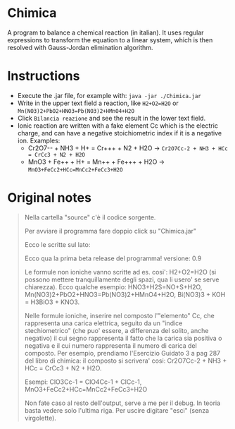 # Chimica

A program to balance a chemical reaction (in italian). It uses regular expressions to transform the equation to a linear system, which is then resolved with Gauss-Jordan elimination algorithm.

# Instructions
* Execute the .jar file, for example with: `java -jar ./Chimica.jar`
* Write in the upper text field a reaction, like `H2+O2=H2O` or `Mn(NO3)2+PbO2+HNO3=Pb(NO3)2+HMnO4+H2O`
* Click `Bilancia reazione` and see the result in the lower text field.
* Ionic reaction are written with a fake element Cc which is the electric charge, and can have a negative stoichiometric index if it is a negative ion.
    Examples:
    * Cr2O7-- + NH3 + H+ = Cr+++ + N2 + H2O -> `Cr2O7Cc-2 + NH3 + HCc = CrCc3 + N2 + H2O`
    * MnO3 + Fe++ + H+ = Mn++ + Fe+++ + H2O -> `MnO3+FeCc2+HCc=MnCc2+FeCc3+H2O`

# Original notes

>Nella cartella "source" c'è il codice sorgente.
>
>Per avviare il programma fare doppio click su "Chimica.jar"
>
>
>Ecco le scritte sul lato:
>
>Ecco qua la prima beta release del programma!
>versione: 0.9
>
>Le formule non ioniche vanno scritte ad es. cosi': H2+O2=H2O (si possono mettere tranquillamente degli spazi, qua li usero' se serve chiarezza).
>Ecco qualche esempio: 
>HNO3+H2S=NO+S+H2O, Mn(NO3)2+PbO2+HNO3=Pb(NO3)2+HMnO4+H2O,
>Bi(NO3)3 + KOH = H3BiO3 + KNO3.
>
>Nelle formule ioniche, inserire nel composto l'\"elemento\" Cc, che rappresenta una carica elettrica, seguito da un \"indice stechiometrico\" (che puo' essere, a differenza del solito, anche negativo) il cui segno rappresenta il fatto che la carica sia positiva o negativa e il cui numero rappresenta il numero di carica del composto. Per esempio, prendiamo l'Esercizio Guidato 3 a pag 287 del libro di chimica: il composto si scrivera' cosi: Cr2O7Cc-2 + NH3 + HCc = CrCc3 + N2 + H2O.
>
>Esempi: ClO3Cc-1 = ClO4Cc-1 + ClCc-1, MnO3+FeCc2+HCc=MnCc2+FeCc3+H2O
>
>Non fate caso al resto dell'output, serve a me per il debug. In teoria basta vedere solo l'ultima riga. Per uscire digitare "esci" (senza virgolette).
